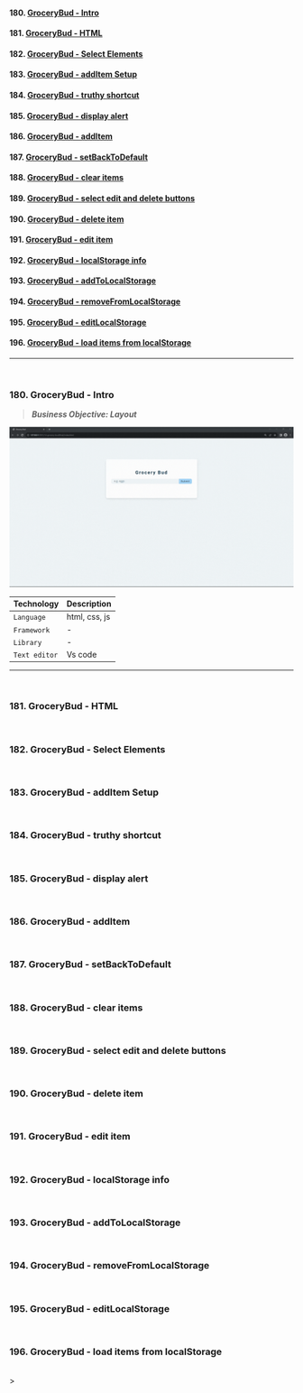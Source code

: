 #### 180. [GroceryBud - Intro](#180)

#### 181. [GroceryBud - HTML](#181)

#### 182. [GroceryBud - Select Elements](#182)

#### 183. [GroceryBud - addItem Setup](#183)

#### 184. [GroceryBud - truthy shortcut](#184)

#### 185. [GroceryBud - display alert](#185)

#### 186. [GroceryBud - addItem](#186)

#### 187. [GroceryBud - setBackToDefault](#187)

#### 188. [GroceryBud - clear items](#188)

#### 189. [GroceryBud - select edit and delete buttons](#189)

#### 190. [GroceryBud - delete item](#190)

#### 191. [GroceryBud - edit item](#191)

#### 192. [GroceryBud - localStorage info](#192)

#### 193. [GroceryBud - addToLocalStorage](#193)

#### 194. [GroceryBud - removeFromLocalStorage](#194)

#### 195. [GroceryBud - editLocalStorage](#195)

#### 196. [GroceryBud - load items from localStorage](#196)

---

<br>

### 180. GroceryBud - Intro <a id="180"></a>

> **_Business Objective: Layout_**

<img src="notes/app.gif" >

| Technology    | Description   |
| ------------- | ------------- |
| `Language`    | html, css, js |
| `Framework`   | -             |
| `Library`     | -             |
| `Text editor` | Vs code       |

---

<br>

### 181. GroceryBud - HTML<a id="181"></a>

<br>

### 182. GroceryBud - Select Elements<a id="182"></a>

<br>

### 183. GroceryBud - addItem Setup<a id="183"></a>

<br>

### 184. GroceryBud - truthy shortcut<a id="184"></a>

<br>

### 185. GroceryBud - display alert<a id="185"></a>

<br>

### 186. GroceryBud - addItem<a id="186"></a>

<br>

### 187. GroceryBud - setBackToDefault<a id="187"></a>

<br>

### 188. GroceryBud - clear items<a id="188"></a>

<br>

### 189. GroceryBud - select edit and delete buttons<a id="189"></a>

<br>

### 190. GroceryBud - delete item<a id="190"></a>

<br>

### 191. GroceryBud - edit item<a id="191"></a>

<br>

### 192. GroceryBud - localStorage info<a id="192"></a>

<br>

### 193. GroceryBud - addToLocalStorage<a id="193"></a>

<br>

### 194. GroceryBud - removeFromLocalStorage<a id="194"></a>

<br>

### 195. GroceryBud - editLocalStorage<a id="195"></a>

<br>

### 196. GroceryBud - load items from localStorage <a id="196"></a>

<br>>
